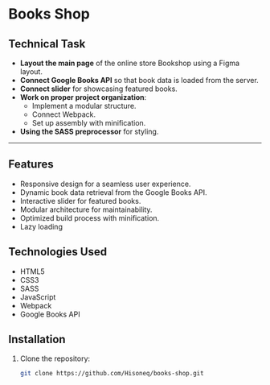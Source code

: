 # Books Shop

## Technical Task

- **Layout the main page** of the online store Bookshop using a Figma layout.
- **Connect Google Books API** so that book data is loaded from the server.
- **Connect slider** for showcasing featured books.
- **Work on proper project organization**:
  - Implement a modular structure.
  - Connect Webpack.
  - Set up assembly with minification.
- **Using the SASS preprocessor** for styling.

---

## Features

- Responsive design for a seamless user experience.
- Dynamic book data retrieval from the Google Books API.
- Interactive slider for featured books.
- Modular architecture for maintainability.
- Optimized build process with minification.
- Lazy loading

## Technologies Used

- HTML5
- CSS3
- SASS
- JavaScript
- Webpack
- Google Books API

## Installation

1. Clone the repository:

   ```bash
   git clone https://github.com/Hisoneq/books-shop.git
